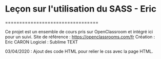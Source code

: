 # Leçon sur l'utilisation du SASS - Eric
=================================

Ce projet est un ensemble de cours pris sur OpenClassroom et intégré ici pour un suivi.
Site de référence : https://openclassrooms.com/fr
Création : Eric CARON
Logiciel : Sublime TEXT

03/04/2020 : Ajout des code HTML pour relier le css avec la page HTML.


